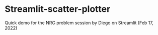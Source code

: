 # Streamlit-scatter-plotter
Quick demo for the NRG problem session by Diego on Streamlit (Feb 17, 2022)
